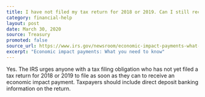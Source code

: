 ```yaml
---
title: I have not filed my tax return for 2018 or 2019. Can I still receive an economic impact payment?
category: financial-help
layout: post
date: March 30, 2020
source: Treasury
promoted: false
source_url: https://www.irs.gov/newsroom/economic-impact-payments-what-you-need-to-know
excerpt: "Economic impact payments: What you need to know"
---
```


Yes. The IRS urges anyone with a tax filing obligation who has not yet filed a tax return for 2018 or 2019 to file as soon as they can to receive an economic impact payment. Taxpayers should include direct deposit banking information on the return.